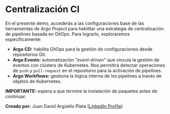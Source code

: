 # Centralización CI

En el presente demo, accederás a las configuraciones base de las herramientas de _Argo Project_ para habilitar una estrategia de centralización de pipelines basada en GitOps. Para lograrlo, exploraremos específicamente:

* __Argo CD:__ habilita GitOps para la gestión de configuraciones desde repositorios Git.
* __Argo Events:__ automatización _"event-driven"_ que vincula la gestión de eventos con clústers de Kubernetes. Nos permitirá detectar operaciones de `push` y `pull-request` en el repositorio para la activación de pipelines.
* __Argo Workflows:__ gestiona la lógica interna de los pipelines a través de objetos de Kubernetes.

__IMPORTANTE:__ espera a que termine la instalación de paquetes antes de continuar.

__Creado por:__ Juan David Argüello Plata ([LinkedIn Profile](https://www.linkedin.com/in/jdarp/))
